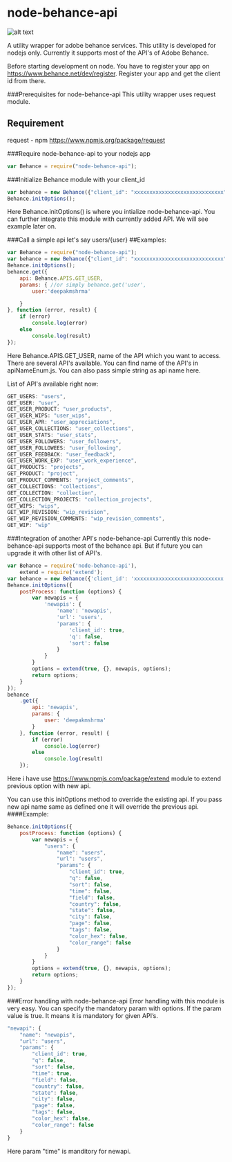 node-behance-api
================
![alt text](https://lh3.googleusercontent.com/-LhvnLJ399cM/VEeEVoEjoXI/AAAAAAAAAy8/EkHJZWtKkfM/w530-h207-no/behance-logo-grey.png "node-behance-logo")

A utility wrapper for adobe behance services. This utility is developed for nodejs only. Currently it supports most of the API's of Adobe Behance.

Before starting development on node. You have to register your app on https://www.behance.net/dev/register. Register your app and get the client id from there.

###Prerequisites for node-behance-api
This utility wrapper uses request module.

Requirement
------------
request - npm
https://www.npmjs.org/package/request

###Require node-behance-api to your nodejs app
``` javascript
var Behance = require("node-behance-api");
```
###Initialize Behance module with your client_id
``` javascript
var behance = new Behance({"client_id": "xxxxxxxxxxxxxxxxxxxxxxxxxxxxx"})
Behance.initOptions();
```
Here Behance.initOptions() is where you intialize node-behance-api. You can further integrate this module with currently added API. We will see example later on.

###Call a simple api let's say users/{user}
##Examples:
``` javascript
var Behance = require("node-behance-api");
var behance = new Behance({"client_id": "xxxxxxxxxxxxxxxxxxxxxxxxxxxxx"})
Behance.initOptions();
behance.get({
    api: Behance.APIS.GET_USER,
    params: { //or simply behance.get('user',
        user:'deepakmshrma'

    }
}, function (error, result) {
    if (error)
        console.log(error)
    else
        console.log(result)
});
```
Here Behance.APIS.GET_USER, name of the API which you want to access. There are several API's available. You can find name of the API's in apiNameEnum.js. You can also pass simple string as api name here.

List of API's available right now:
``` javascript
GET_USERS: "users",
GET_USER: "user",
GET_USER_PRODUCT: "user_products",
GET_USER_WIPS: "user_wips",
GET_USER_APR: "user_appreciations",
GET_USER_COLLECTIONS: "user_collections",
GET_USER_STATS: "user_stats",
GET_USER_FOLLOWERS: "user_followers",
GET_USER_FOLLOWEES: "user_following",
GET_USER_FEEDBACK: "user_feedback",
GET_USER_WORK_EXP: "user_work_experience",
GET_PRODUCTS: "projects",
GET_PRODUCT: "project",
GET_PRODUCT_COMMENTS: "project_comments",
GET_COLLECTIONS: "collections",
GET_COLLECTION: "collection",
GET_COLLECTION_PROJECTS: "collection_projects",
GET_WIPS: "wips",
GET_WIP_REVISION: "wip_revision",
GET_WIP_REVISION_COMMENTS: "wip_revision_comments",
GET_WIP: "wip"
```
###Integration of another API's node-behance-api
Currently this node-behance-api supports most of the behance api. But if future you can upgrade it with other list of API's.
``` javascript
var Behance = require('node-behance-api'),
    extend = require('extend');
var behance = new Behance({'client_id': 'xxxxxxxxxxxxxxxxxxxxxxxxxxxxx'})
Behance.initOptions({
    postProcess: function (options) {
        var newapis = {
            'newapis': {
                'name': 'newapis',
                'url': 'users',
                'params': {
                    'client_id': true,
                    'q': false,
                    'sort': false
                }
            }
        }
        options = extend(true, {}, newapis, options);
        return options;
    }
});
behance
    .get({
        api: 'newapis',
        params: {
            user: 'deepakmshrma'
        }
    }, function (error, result) {
        if (error)
            console.log(error)
        else
            console.log(result)
    });
```
Here i have use https://www.npmjs.com/package/extend module to extend previous option with new api.

You can use this initOptions method to override the existing api. If you pass new api name same as defined one it will override the previous api.
####Example:
``` javascript
Behance.initOptions({
    postProcess: function (options) {
        var newapis = {
            "users": {
                "name": "users",
                "url": "users",
                "params": {
                    "client_id": true,
                    "q": false,
                    "sort": false,
                    "time": false,
                    "field": false,
                    "country": false,
                    "state": false,
                    "city": false,
                    "page": false,
                    "tags": false,
                    "color_hex": false,
                    "color_range": false
                }
            }
        }
        options = extend(true, {}, newapis, options);
        return options;
    }
});
```
###Error handling with node-behance-api
Error handling with this module is very easy. You can specify the mandatory param with options. If the param value is true. It means it is mandatory for given API’s.
``` javascript
"newapi": {
    "name": "newapis",
    "url": "users",
    "params": {
        "client_id": true,
        "q": false,
        "sort": false,
        "time": true,
        "field": false,
        "country": false,
        "state": false,
        "city": false,
        "page": false,
        "tags": false,
        "color_hex": false,
        "color_range": false
    }
}
```
Here param "time" is manditory for newapi.
